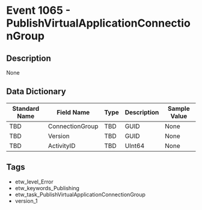 # Event 1065 - PublishVirtualApplicationConnectionGroup

## Description
None

## Data Dictionary
|Standard Name|Field Name|Type|Description|Sample Value|
|---|---|---|---|---|
|TBD|ConnectionGroup|TBD|GUID|None|None|
|TBD|Version|TBD|GUID|None|None|
|TBD|ActivityID|TBD|UInt64|None|None|

## Tags
* etw_level_Error
* etw_keywords_Publishing
* etw_task_PublishVirtualApplicationConnectionGroup
* version_1